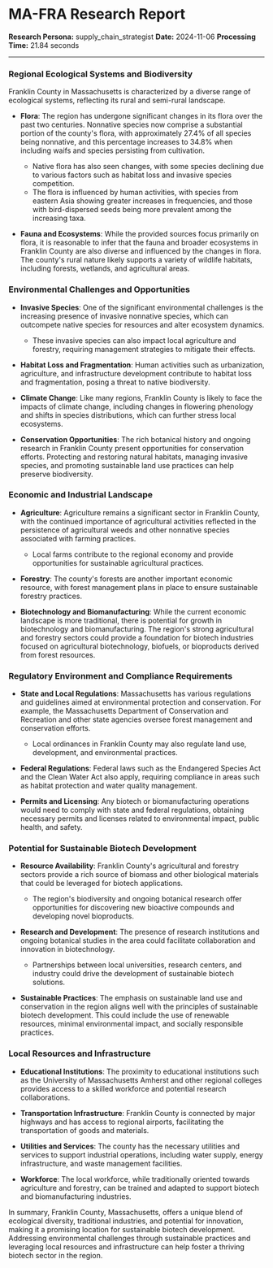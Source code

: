 # MA-FRA Research Report

**Research Persona:** supply_chain_strategist
**Date:** 2024-11-06
**Processing Time:** 21.84 seconds

---

### Regional Ecological Systems and Biodiversity

Franklin County in Massachusetts is characterized by a diverse range of ecological systems, reflecting its rural and semi-rural landscape.

- **Flora**: The region has undergone significant changes in its flora over the past two centuries. Nonnative species now comprise a substantial portion of the county's flora, with approximately 27.4% of all species being nonnative, and this percentage increases to 34.8% when including waifs and species persisting from cultivation.
  - Native flora has also seen changes, with some species declining due to various factors such as habitat loss and invasive species competition.
  - The flora is influenced by human activities, with species from eastern Asia showing greater increases in frequencies, and those with bird-dispersed seeds being more prevalent among the increasing taxa.

- **Fauna and Ecosystems**: While the provided sources focus primarily on flora, it is reasonable to infer that the fauna and broader ecosystems in Franklin County are also diverse and influenced by the changes in flora. The county's rural nature likely supports a variety of wildlife habitats, including forests, wetlands, and agricultural areas.

### Environmental Challenges and Opportunities

- **Invasive Species**: One of the significant environmental challenges is the increasing presence of invasive nonnative species, which can outcompete native species for resources and alter ecosystem dynamics.
  - These invasive species can also impact local agriculture and forestry, requiring management strategies to mitigate their effects.

- **Habitat Loss and Fragmentation**: Human activities such as urbanization, agriculture, and infrastructure development contribute to habitat loss and fragmentation, posing a threat to native biodiversity.

- **Climate Change**: Like many regions, Franklin County is likely to face the impacts of climate change, including changes in flowering phenology and shifts in species distributions, which can further stress local ecosystems.

- **Conservation Opportunities**: The rich botanical history and ongoing research in Franklin County present opportunities for conservation efforts. Protecting and restoring natural habitats, managing invasive species, and promoting sustainable land use practices can help preserve biodiversity.

### Economic and Industrial Landscape

- **Agriculture**: Agriculture remains a significant sector in Franklin County, with the continued importance of agricultural activities reflected in the persistence of agricultural weeds and other nonnative species associated with farming practices.
  - Local farms contribute to the regional economy and provide opportunities for sustainable agricultural practices.

- **Forestry**: The county's forests are another important economic resource, with forest management plans in place to ensure sustainable forestry practices.

- **Biotechnology and Biomanufacturing**: While the current economic landscape is more traditional, there is potential for growth in biotechnology and biomanufacturing. The region's strong agricultural and forestry sectors could provide a foundation for biotech industries focused on agricultural biotechnology, biofuels, or bioproducts derived from forest resources.

### Regulatory Environment and Compliance Requirements

- **State and Local Regulations**: Massachusetts has various regulations and guidelines aimed at environmental protection and conservation. For example, the Massachusetts Department of Conservation and Recreation and other state agencies oversee forest management and conservation efforts.
  - Local ordinances in Franklin County may also regulate land use, development, and environmental practices.

- **Federal Regulations**: Federal laws such as the Endangered Species Act and the Clean Water Act also apply, requiring compliance in areas such as habitat protection and water quality management.

- **Permits and Licensing**: Any biotech or biomanufacturing operations would need to comply with state and federal regulations, obtaining necessary permits and licenses related to environmental impact, public health, and safety.

### Potential for Sustainable Biotech Development

- **Resource Availability**: Franklin County's agricultural and forestry sectors provide a rich source of biomass and other biological materials that could be leveraged for biotech applications.
  - The region's biodiversity and ongoing botanical research offer opportunities for discovering new bioactive compounds and developing novel bioproducts.

- **Research and Development**: The presence of research institutions and ongoing botanical studies in the area could facilitate collaboration and innovation in biotechnology.
  - Partnerships between local universities, research centers, and industry could drive the development of sustainable biotech solutions.

- **Sustainable Practices**: The emphasis on sustainable land use and conservation in the region aligns well with the principles of sustainable biotech development. This could include the use of renewable resources, minimal environmental impact, and socially responsible practices.

### Local Resources and Infrastructure

- **Educational Institutions**: The proximity to educational institutions such as the University of Massachusetts Amherst and other regional colleges provides access to a skilled workforce and potential research collaborations.

- **Transportation Infrastructure**: Franklin County is connected by major highways and has access to regional airports, facilitating the transportation of goods and materials.

- **Utilities and Services**: The county has the necessary utilities and services to support industrial operations, including water supply, energy infrastructure, and waste management facilities.

- **Workforce**: The local workforce, while traditionally oriented towards agriculture and forestry, can be trained and adapted to support biotech and biomanufacturing industries.

In summary, Franklin County, Massachusetts, offers a unique blend of ecological diversity, traditional industries, and potential for innovation, making it a promising location for sustainable biotech development. Addressing environmental challenges through sustainable practices and leveraging local resources and infrastructure can help foster a thriving biotech sector in the region.
